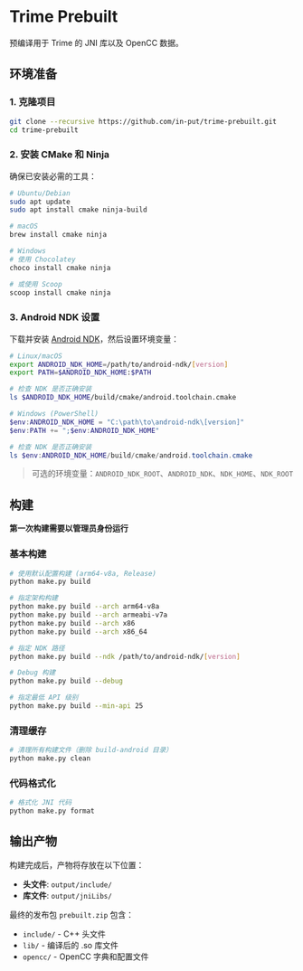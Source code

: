 # Trime Prebuilt

预编译用于 Trime 的 JNI 库以及 OpenCC 数据。

## 环境准备

### 1. 克隆项目

```bash
git clone --recursive https://github.com/in-put/trime-prebuilt.git
cd trime-prebuilt
```

### 2. 安装 CMake 和 Ninja

确保已安装必需的工具：

```bash
# Ubuntu/Debian
sudo apt update
sudo apt install cmake ninja-build

# macOS
brew install cmake ninja

# Windows
# 使用 Chocolatey
choco install cmake ninja

# 或使用 Scoop
scoop install cmake ninja
```

### 3. Android NDK 设置

下载并安装 [Android NDK](https://developer.android.com/ndk/downloads)，然后设置环境变量：

```bash
# Linux/macOS
export ANDROID_NDK_HOME=/path/to/android-ndk/[version]
export PATH=$ANDROID_NDK_HOME:$PATH

# 检查 NDK 是否正确安装
ls $ANDROID_NDK_HOME/build/cmake/android.toolchain.cmake
```
```powershell
# Windows (PowerShell)
$env:ANDROID_NDK_HOME = "C:\path\to\android-ndk\[version]"
$env:PATH += ";$env:ANDROID_NDK_HOME"

# 检查 NDK 是否正确安装
ls $env:ANDROID_NDK_HOME/build/cmake/android.toolchain.cmake
```

> 可选的环境变量：`ANDROID_NDK_ROOT`、`ANDROID_NDK`、`NDK_HOME`、`NDK_ROOT`

## 构建

**第一次构建需要以管理员身份运行**

### 基本构建

```bash
# 使用默认配置构建 (arm64-v8a, Release)
python make.py build

# 指定架构构建
python make.py build --arch arm64-v8a
python make.py build --arch armeabi-v7a
python make.py build --arch x86
python make.py build --arch x86_64

# 指定 NDK 路径
python make.py build --ndk /path/to/android-ndk/[version]

# Debug 构建
python make.py build --debug

# 指定最低 API 级别
python make.py build --min-api 25
```

### 清理缓存

```bash
# 清理所有构建文件（删除 build-android 目录）
python make.py clean
```

### 代码格式化

```bash
# 格式化 JNI 代码
python make.py format
```

## 输出产物

构建完成后，产物将存放在以下位置：

- **头文件**: `output/include/`
- **库文件**: `output/jniLibs/`

最终的发布包 `prebuilt.zip` 包含：
- `include/` - C++ 头文件
- `lib/` - 编译后的 .so 库文件  
- `opencc/` - OpenCC 字典和配置文件
